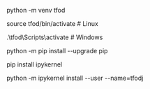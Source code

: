 
python -m venv tfod

source tfod/bin/activate # Linux

.\tfod\Scripts\activate # Windows 

python -m pip install --upgrade pip

pip install ipykernel

python -m ipykernel install --user --name=tfodj
